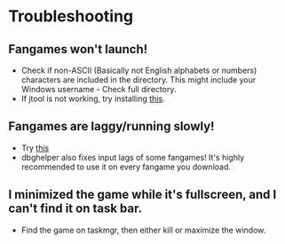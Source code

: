 # Troubleshooting
## Fangames won't launch!
* Check if non-ASCII (Basically not English alphabets or numbers) characters are included in the directory. This might include your Windows username - Check full directory.
* If jtool is not working, try installing [this](https://www.microsoft.com/en-US/download/details.aspx?id=26999).
## Fangames are laggy/running slowly!
* Try [this](https://github.com/omicronrex/dbghelper)
* dbghelper also fixes input lags of some fangames! It's highly recommended to use it on every fangame you download.
## I minimized the game while it's fullscreen, and I can't find it on task bar.
* Find the game on taskmgr, then either kill or maximize the window.